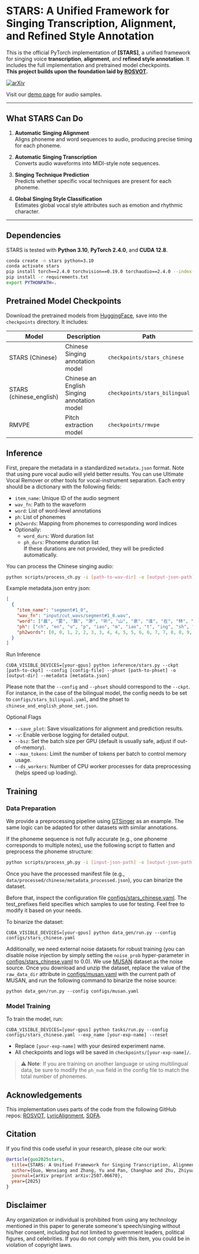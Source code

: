 # STARS: A Unified Framework for Singing Transcription, Alignment, and Refined Style Annotation

This is the official PyTorch implementation of **[STARS]**, a unified framework for singing voice **transcription**, **alignment**, and **refined style annotation**. It includes the full implementation and pretrained model checkpoints.  
**This project builds upon the foundation laid by [ROSVOT](https://github.com/RickyL-2000/ROSVOT).**

[![arXiv](https://img.shields.io/badge/arXiv-Paper-<COLOR>.svg)](https://arxiv.org/abs/2507.06670)

Visit our [demo page](https://gwx314.github.io/stars-demo/) for audio samples.

---

## What STARS Can Do

1. **Automatic Singing Alignment**  
   Aligns phoneme and word sequences to audio, producing precise timing for each phoneme.

2. **Automatic Singing Transcription**  
   Converts audio waveforms into MIDI-style note sequences.

3. **Singing Technique Prediction**  
   Predicts whether specific vocal techniques are present for each phoneme.

4. **Global Singing Style Classification**  
   Estimates global vocal style attributes such as emotion and rhythmic character.

---

## Dependencies

STARS is tested with **Python 3.10**, **PyTorch 2.4.0**, and **CUDA 12.8**.

```bash
conda create -n stars python=3.10
conda activate stars
pip install torch==2.4.0 torchvision==0.19.0 torchaudio==2.4.0 --index-url https://download.pytorch.org/whl/cu124
pip install -r requirements.txt
export PYTHONPATH=.
```

## Pretrained Model Checkpoints

Download the pretrained models from [HuggingFace](https://huggingface.co/verstar/STARS), save into the `checkpoints` directory. It includes:

| Model             | Description               | Path                          |
|------------------|---------------------------|-------------------------------|
| STARS (Chinese)  | Chinese Singing annotation model  | `checkpoints/stars_chinese`  |
| STARS (chinese_english)  | Chinese an English Singing annotation model  | `checkpoints/stars_bilingual`  |
| RMVPE             | Pitch extraction model    | `checkpoints/rmvpe`          |


## Inference

First, prepare the metadata in a standardized `metadata.json` format. Note that using pure vocal audio will yield better results. You can use Ultimate Vocal Remover or other tools for vocal-instrument separation. Each entry should be a dictionary with the following fields:

- `item_name`: Unique ID of the audio segment  
- `wav_fn`: Path to the waveform  
- `word`: List of word-level annotations  
- `ph`: List of phonemes  
- `ph2words`: Mapping from phonemes to corresponding word indices  
- Optionally:  
  - `word_durs`: Word duration list  
  - `ph_durs`: Phoneme duration list  
  If these durations are not provided, they will be predicted automatically.

You can process the Chinese singing audio:
```bash
python scripts/process_ch.py -i [path-to-wav-dir] -o [output-json-path]
```

Example metadata.json entry json:
```json
[
  {
    "item_name": "segment#1_0",
    "wav_fn": "input/cut_wavs/segment#1_0.wav",
    "word": ["晨", "雾", "飘", "渺", "听", "山", "泉", "谁", "在", "林", "间", "如", "泼", "墨", "画", "面"],
    "ph": ["ch", "en", "u", "p", "iao", "m", "iao", "t", "ing", "sh", "an", "q", "uan", "sh", "uei", "z", "ai", "l", "in", "j", "ian", "r", "u", "p", "o", "m", "o", "h", "ua", "m", "ian"],
    "ph2words": [0, 0, 1, 2, 2, 3, 3, 4, 4, 5, 5, 6, 6, 7, 7, 8, 8, 9, 9, 10, 10, 11, 11, 12, 12, 13, 13, 14, 14, 15, 15]
  }
]
```

Run Inference

```shell
CUDA_VISIBLE_DEVICES=[your-gpus] python inference/stars.py --ckpt [path-to-ckpt] --config [config-file] --phset [path-to-phset] -o [output-dir] --metadata [metadata.json]
```
Please note that the `--config` and `--phset` should correspond to the `--ckpt`. For instance, in the case of the bilingual model, the config needs to be set to `configs/stars_bilingual.yaml`, and the phset to `chinese_and_english_phone_set.json`.

Optional Flags
- `--save_plot`: Save visualizations for alignment and prediction results.
- `-v`: Enable verbose logging for detailed output.
- `--bsz`: Set the batch size per GPU (default is usually safe, adjust if out-of-memory).
- `--max_tokens`: Limit the number of tokens per batch to control memory usage.
- `--ds_workers`: Number of CPU worker processes for data preprocessing (helps speed up loading).


## Training

### Data Preparation

We provide a preprocessing pipeline using [GTSinger](https://github.com/AaronZ345/GTSinger) as an example. The same logic can be adapted for other datasets with similar annotations.

If the phoneme sequence is not fully accurate (e.g., one phoneme corresponds to multiple notes), use the following script to flatten and preprocess the phoneme structure:

```bash
python scripts/process_ph.py -i [input-json-path] -o [output-json-path]
```

Once you have the processed manifest file (e.g., `data/processed/chinese/metadata_processed.json`), you can binarize the dataset.

Before that, inspect the configuration file [configs/stars_chinese.yaml](configs/stars_chinese.yaml). The test_prefixes field specifies which samples to use for testing. Feel free to modify it based on your needs.

To binarize the dataset:

```shell
CUDA_VISIBLE_DEVICES=[your-gpus] python data_gen/run.py --config configs/stars_chinese.yaml
```

Additionally, we need external noise datasets for robust training (you can disable noise injection by simply setting the `noise_prob` hyper-parameter in [configs/stars_chinese.yaml](configs/stars_chinese.yaml) to 0.0). We use [MUSAN](https://www.openslr.org/17/) dataset as the noise source. Once you download and unzip the dataset, replace the value of the `raw_data_dir` attribute in [configs/musan.yaml](configs/musan.yaml) with the current path of MUSAN, and run the following command to binarize the noise source:

```shell
python data_gen/run.py --config configs/musan.yaml
```

### Model Training

To train the model, run:

```shell
CUDA_VISIBLE_DEVICES=[your-gpus] python tasks/run.py --config configs/stars_chinese.yaml --exp_name [your-exp-name] --reset
```
- Replace `[your-exp-name]` with your desired experiment name.
- All checkpoints and logs will be saved in `checkpoints/[your-exp-name]/`.

> ⚠️ **Note**: If you are training on another language or using multilingual data, be sure to modify the `ph_num` field in the config file to match the total number of phonemes.


## Acknowledgements

This implementation uses parts of the code from the following GitHub repos:
[ROSVOT](https://github.com/RickyL-2000/ROSVOT),
[LyricAlignment](https://github.com/navi0105/LyricAlignment),
[SOFA](https://github.com/qiuqiao/SOFA).

## Citation

If you find this code useful in your research, please cite our work:

```bibtex
@article{guo2025stars,
  title={STARS: A Unified Framework for Singing Transcription, Alignment, and Refined Style Annotation},
  author={Guo, Wenxiang and Zhang, Yu and Pan, Changhao and Zhu, Zhiyuan and Li, Ruiqi and Chen, Zhetao and Xu, Wenhao and Wu, Fei and Zhao, Zhou},
  journal={arXiv preprint arXiv:2507.06670},
  year={2025}
}
```

## Disclaimer ##
Any organization or individual is prohibited from using any technology mentioned in this paper to generate someone's speech/singing without his/her consent, including but not limited to government leaders, political figures, and celebrities. If you do not comply with this item, you could be in violation of copyright laws.